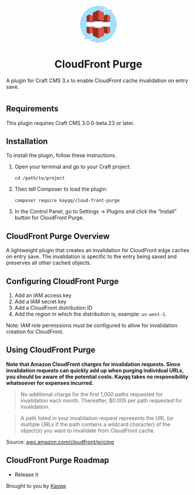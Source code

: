 <p align="center"><img src="./src/icon.svg" width="100" height="100" alt="Amazon S3 for Craft CMS icon"></p>

<h1 align="center">CloudFront Purge</h1>

A plugin for Craft CMS 3.x to enable CloudFront cache invalidation on entry save.

#

## Requirements

This plugin requires Craft CMS 3.0.0-beta.23 or later.

## Installation

To install the plugin, follow these instructions.

1.  Open your terminal and go to your Craft project:

        cd /path/to/project

2.  Then tell Composer to load the plugin:

        composer require kayqq/cloud-front-purge

3.  In the Control Panel, go to Settings → Plugins and click the “Install” button for CloudFront Purge.

## CloudFront Purge Overview

A lightweight plugin that creates an invalidation for CloudFront edge caches on entry save.
The invalidation is specific to the entry being saved and preserves all other cached objects.

## Configuring CloudFront Purge

1. Add an IAM access key
2. Add a IAM secret key
3. Add a CloudFront distribution ID
4. Add the region in which the distribution is, example: `us-west-1`.

Note: IAM role permissions must be configured to allow for invalidation creation for CloudFront.

## Using CloudFront Purge

**Note that Amazon CloudFront charges for invalidation requests. Since invalidation requests can quickly add up when purging individual URLs, you should be aware of the potential costs. Kayqq takes no responsibility whatsoever for expenses incurred.**

> No additional charge for the first 1,000 paths requested for invalidation each month. Thereafter, \$0.005 per path requested for invalidation.

> A path listed in your invalidation request represents the URL (or multiple URLs if the path contains a wildcard character) of the object(s) you want to invalidate from CloudFront cache.

Source: [aws.amazon.com/cloudfront/pricing](https://aws.amazon.com/cloudfront/pricing/)

## CloudFront Purge Roadmap

- Release it

Brought to you by [Kayqq](https://www.github.com/kayqq)
